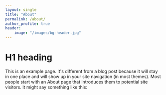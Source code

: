 ```yaml
---
layout: single
title: "About"
permalink: /about/
author_profile: true
header:
    image: "/images/bg-header.jpg"
---
```


# H1 heading

This is an example page. It's different from a blog post because it will stay in one place and will show up in your site navigation (in most themes). Most people start with an About page that introduces them to potential site visitors. It might say something like this:


